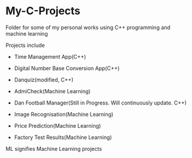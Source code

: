 # My-C-Projects
Folder for some of my personal works using C++ programming and machine learning

Projects include

* Time Management App(C++)
* Digital Number Base Conversion App(C++)

* Danquiz(modified, C++)

* AdmiCheck(Machine Learning)

* Dan Football Manager(Still in Progress. Will continuously update. C++)

* Image Recognisation(Machine Learning)

* Price Prediction(Machine Learning)

* Factory Test Results(Machine Learning)

 ML signifies Machine Learning projects
